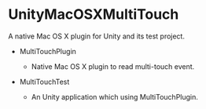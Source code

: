 UnityMacOSXMultiTouch
=====================

A native Mac OS X plugin for Unity and its test project.

* MultiTouchPlugin

    * Native Mac OS X plugin to read multi-touch event.

* MultiTouchTest

    * An Unity application which using MultiTouchPlugin.
